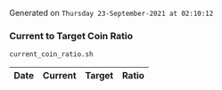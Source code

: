Generated on `Thursday 23-September-2021 at 02:10:12`

### Current to Target Coin Ratio
`current_coin_ratio.sh`

Date|Current|Target|Ratio
---|---|---|---
